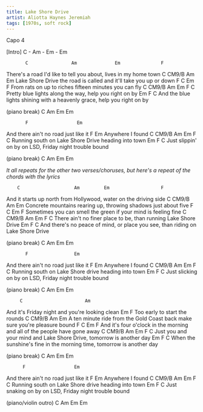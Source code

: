 ```yaml
---
title: Lake Shore Drive
artist: Aliotta Haynes Jeremiah
tags: [1970s, soft rock]
---
```


Capo 4

[Intro]
C - Am - Em - Em
 
 
           C                Am              Em               F
There's a road I'd like to tell you about, lives in my home town
C          CM9/B     Am                       Em
Lake Shore Drive the road is called and it'll take you up or down
     F              C             Em              F
From rats on up to riches fifteen minutes you can fly
C           CM9/B    Am      Em   F                 C
Pretty blue lights along the way, help you right on by
        Em                         F                                 C
And the blue lights shining with a heavenly grace, help you right on by
 
 
(piano break) C Am Em Em
 
 
           F                  Em
And there ain't no road just like it
F           Em
Anywhere I found
C       CM9/B     Am         Em    F            C
Running south on Lake Shore Drive heading into town
      Em               F                         C
Just slippin' on by on LSD, Friday night trouble bound
 
(piano break) C Am Em Em
 
 
 
 
 
*It all repeats for the other two verses/choruses, but here's a repeat of the chords with the lyrics*
 
 
        C                    Am         Em                   F
And it starts up north from Hollywood, water on the driving side
C        CM9/B     Am                    Em
Concrete mountains rearing up, throwing shadows just about five
F                 C                       Em              F
Sometimes you can smell the green if your mind is feeling fine
      C        CM9/B  Am      Em       F                  C
There ain't no finer place to be, than running Lake Shore Drive
            Em                   F                                        C
And there's no peace of mind, or place you see, than riding on Lake Shore Drive
 
 
(piano break) C Am Em Em
 
 
           F                 Em
And there ain't no road just like it
F           Em
Anywhere I found
C       CM9/B    Am         Em    F            C
Running south on Lake Shore drive heading into town
     Em                F                         C
Just slicking on by on LSD, Friday night trouble bound
 
 
(piano break) C Am Em Em
 
 
         C                       Am
And it's Friday night and you're looking clean
    Em                 F
Too early to start the rounds
  C          CM9/B         Am                   Em
A ten minute ride from the Gold Coast back make sure you're pleasure bound
         F                   C                      Em                F
And it's four o'clock in the morning and all of the people have gone away
     C            CM9/B    Am         Em       F                 C
Just you and your mind and Lake Shore Drive, tomorrow is another day
         Em                     F                                 C
When the sunshine's fine in the morning time, tomorrow is another day
 
(piano break) C Am Em Em
 
          F                  Em
And there ain't no road just like it
F           Em
Anywhere I found
C       CM9/B    Am         Em    F            C
Running south on Lake Shore drive heading into town
      Em              F                         C
Just snaking on by on LSD, Friday night trouble bound
 
 
(piano/violin outro) C Am Em Em